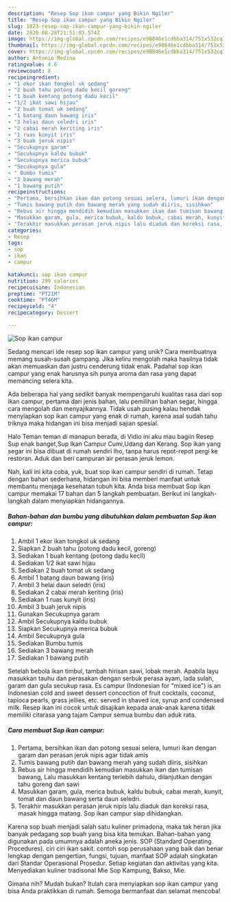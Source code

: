 ```yaml
---
description: "Resep Sop ikan campur yang Bikin Ngiler"
title: "Resep Sop ikan campur yang Bikin Ngiler"
slug: 1823-resep-sop-ikan-campur-yang-bikin-ngiler
date: 2020-08-28T21:51:03.574Z
image: https://img-global.cpcdn.com/recipes/e98846e1cdbba314/751x532cq70/sop-ikan-campur-foto-resep-utama.jpg
thumbnail: https://img-global.cpcdn.com/recipes/e98846e1cdbba314/751x532cq70/sop-ikan-campur-foto-resep-utama.jpg
cover: https://img-global.cpcdn.com/recipes/e98846e1cdbba314/751x532cq70/sop-ikan-campur-foto-resep-utama.jpg
author: Antonio Medina
ratingvalue: 4.6
reviewcount: 8
recipeingredient:
- "1 ekor ikan tongkol uk sedang"
- "2 buah tahu potong dadu kecil goreng"
- "1 buah kentang potong dadu kecil"
- "1/2 ikat sawi hijau"
- "2 buah tomat uk sedang"
- "1 batang daun bawang iris"
- "3 helai daun seledri iris"
- "2 cabai merah keriting iris"
- "1 ruas kunyit iris"
- "3 buah jeruk nipis"
- "Secukupnya garam"
- "Secukupnya kaldu bubuk"
- "Secukupnya merica bubuk"
- "Secukupnya gula"
- " Bumbu tumis"
- "3 bawang merah"
- "1 bawang putih"
recipeinstructions:
- "Pertama, bersihkan ikan dan potong sesuai selera, lumuri ikan dengan garam dan perasan jeruk nipis agar tidak amis"
- "Tumis bawang putih dan bawang merah yang sudah diiris, sisihkan"
- "Rebus air hingga mendidih kemudian masukkan ikan dan tumisan bawang, Lalu masukkan kentang terlebih dahulu, dilanjutkan dengan tahu goreng dan sawi"
- "Masukkan garam, gula, merica bubuk, kaldu bubuk, cabai merah, kunyit, tomat dan daun bawang serta daun seledri."
- "Terakhir masukkan perasan jeruk nipis lalu diaduk dan koreksi rasa, masak hingga matang. Sop ikan campur siap dihidangkan."
categories:
- Resep
tags:
- sop
- ikan
- campur

katakunci: sop ikan campur 
nutrition: 299 calories
recipecuisine: Indonesian
preptime: "PT21M"
cooktime: "PT46M"
recipeyield: "4"
recipecategory: Dessert

---
```



![Sop ikan campur](https://img-global.cpcdn.com/recipes/e98846e1cdbba314/751x532cq70/sop-ikan-campur-foto-resep-utama.jpg)

Sedang mencari ide resep sop ikan campur yang unik? Cara membuatnya memang susah-susah gampang. Jika keliru mengolah maka hasilnya tidak akan memuaskan dan justru cenderung tidak enak. Padahal sop ikan campur yang enak harusnya sih punya aroma dan rasa yang dapat memancing selera kita.

Ada beberapa hal yang sedikit banyak mempengaruhi kualitas rasa dari sop ikan campur, pertama dari jenis bahan, lalu pemilihan bahan segar, hingga cara mengolah dan menyajikannya. Tidak usah pusing kalau hendak menyiapkan sop ikan campur yang enak di rumah, karena asal sudah tahu triknya maka hidangan ini bisa menjadi sajian spesial.

Halo Teman teman di manapun berada, di Vidio ini aku mau bagiin Resep Sup enak banget,Sup Ikan Campur Cumi,Udang dan Kerang. Sop ikan yang segar ini bisa dibuat di rumah sendiri lho, tanpa harus repot-repot pergi ke restoran. Aduk dan beri campuran air perasan jeruk lemon.


Nah, kali ini kita coba, yuk, buat sop ikan campur sendiri di rumah. Tetap dengan bahan sederhana, hidangan ini bisa memberi manfaat untuk membantu menjaga kesehatan tubuh kita. Anda bisa membuat Sop ikan campur memakai 17 bahan dan 5 langkah pembuatan. Berikut ini langkah-langkah dalam menyiapkan hidangannya.

<!--inarticleads1-->

##### Bahan-bahan dan bumbu yang dibutuhkan dalam pembuatan Sop ikan campur:

1. Ambil 1 ekor ikan tongkol uk sedang
1. Siapkan 2 buah tahu (potong dadu kecil, goreng)
1. Sediakan 1 buah kentang (potong dadu kecil)
1. Sediakan 1/2 ikat sawi hijau
1. Sediakan 2 buah tomat uk sedang
1. Ambil 1 batang daun bawang (iris)
1. Ambil 3 helai daun seledri (iris)
1. Sediakan 2 cabai merah keriting (iris)
1. Sediakan 1 ruas kunyit (iris)
1. Ambil 3 buah jeruk nipis
1. Gunakan Secukupnya garam
1. Ambil Secukupnya kaldu bubuk
1. Siapkan Secukupnya merica bubuk
1. Ambil Secukupnya gula
1. Sediakan  Bumbu tumis
1. Sediakan 3 bawang merah
1. Sediakan 1 bawang putih


Setelah bebola ikan timbul, tambah hirisan sawi, lobak merah. Apabila layu masukkan tauhu dan perasakan dengan serbuk perasa ayam, lada sulah, garam dan gula secukup rasa. Es campur (Indonesian for &#34;mixed ice&#34;) is an Indonesian cold and sweet dessert concoction of fruit cocktails, coconut, tapioca pearls, grass jellies, etc. served in shaved ice, syrup and condensed milk. Resep ikan ini cocok untuk disajikan kepada anak-anak karena tidak memiliki citarasa yang tajam Campur semua bumbu dan aduk rata. 

<!--inarticleads2-->

##### Cara membuat Sop ikan campur:

1. Pertama, bersihkan ikan dan potong sesuai selera, lumuri ikan dengan garam dan perasan jeruk nipis agar tidak amis
1. Tumis bawang putih dan bawang merah yang sudah diiris, sisihkan
1. Rebus air hingga mendidih kemudian masukkan ikan dan tumisan bawang, Lalu masukkan kentang terlebih dahulu, dilanjutkan dengan tahu goreng dan sawi
1. Masukkan garam, gula, merica bubuk, kaldu bubuk, cabai merah, kunyit, tomat dan daun bawang serta daun seledri.
1. Terakhir masukkan perasan jeruk nipis lalu diaduk dan koreksi rasa, masak hingga matang. Sop ikan campur siap dihidangkan.


Karena sop buah menjadi salah satu kuliner primadona, maka tak heran jika banyak pedagang sop buah yang bisa kita temukan. Bahan-bahan yang digunakan pada umumnya adalah aneka jenis. SOP (Standard Operating Procedures). ciri ciri ikan sakit. contoh sop perusahaan yang baik dan benar lengkap dengan pengertian, fungsi, tujuan, manfaat SOP adalah singkatan dari Standar Operasional Prosedur. Setiap kegiatan dan aktivitas yang kita. Menyediakan kuliner tradisonal Mie Sop Kampung, Bakso, Mie. 

Gimana nih? Mudah bukan? Itulah cara menyiapkan sop ikan campur yang bisa Anda praktikkan di rumah. Semoga bermanfaat dan selamat mencoba!
